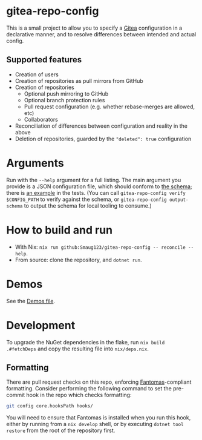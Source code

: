 # gitea-repo-config

This is a small project to allow you to specify a [Gitea](https://github.com/go-gitea/) configuration in a declarative manner, and to resolve differences between intended and actual config.

## Supported features

* Creation of users
* Creation of repositories as pull mirrors from GitHub
* Creation of repositories
  * Optional push mirroring to GitHub
  * Optional branch protection rules
  * Pull request configuration (e.g. whether rebase-merges are allowed, etc)
  * Collaborators
* Reconciliation of differences between configuration and reality in the above
* Deletion of repositories, guarded by the `"deleted": true` configuration

# Arguments

Run with the `--help` argument for a full listing.
The main argument you provide is a JSON configuration file, which should conform to [the schema](./Gitea.Declarative.Lib/GiteaConfig.schema.json); there is [an example](./Gitea.Declarative.Test/GiteaConfig.json) in the tests.
(You can call `gitea-repo-config verify $CONFIG_PATH` to verify against the schema, or `gitea-repo-config output-schema` to output the schema for local tooling to consume.)

# How to build and run

* With Nix: `nix run github:Smaug123/gitea-repo-config -- reconcile --help`.
* From source: clone the repository, and `dotnet run`.

# Demos

See the [Demos file](./docs/demos.md).

# Development

To upgrade the NuGet dependencies in the flake, run `nix build .#fetchDeps` and copy the resulting file into `nix/deps.nix`.

## Formatting

There are pull request checks on this repo, enforcing [Fantomas](https://github.com/fsprojects/fantomas/)-compliant formatting.
Consider performing the following command to set the pre-commit hook in the repo which checks formatting:
```bash
git config core.hooksPath hooks/
```
You will need to ensure that Fantomas is installed when you run this hook, either by running from a `nix develop` shell, or by executing `dotnet tool restore` from the root of the repository first.
